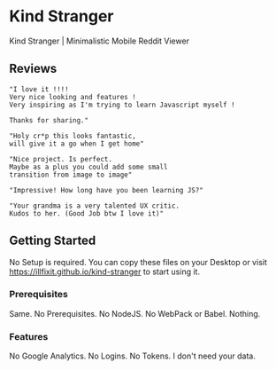 # Kind Stranger
Kind Stranger | Minimalistic Mobile Reddit Viewer

## Reviews

```
"I love it !!!!
Very nice looking and features !
Very inspiring as I'm trying to learn Javascript myself !

Thanks for sharing."
```

```
"Holy cr*p this looks fantastic, 
will give it a go when I get home"
```

```
"Nice project. Is perfect. 
Maybe as a plus you could add some small 
transition from image to image"
```

```
"Impressive! How long have you been learning JS?"
```

```
"Your grandma is a very talented UX critic. 
Kudos to her. (Good Job btw I love it)"
```

## Getting Started
No Setup is required. You can copy these files on your Desktop or
visit https://illfixit.github.io/kind-stranger to start using it.

### Prerequisites
Same. No Prerequisites. No NodeJS. No WebPack or Babel. Nothing.

### Features
No Google Analytics. No Logins. No Tokens. I don't need your data.
